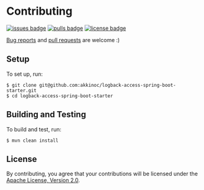 # Contributing

[![issues badge]][issues]
[![pulls badge]][pulls]
[![license badge]][license]

[issues]: https://github.com/akkinoc/logback-access-spring-boot-starter/issues
[issues badge]: https://img.shields.io/github/issues/akkinoc/logback-access-spring-boot-starter
[pulls]: https://github.com/akkinoc/logback-access-spring-boot-starter/pulls
[pulls badge]: https://img.shields.io/github/issues-pr/akkinoc/logback-access-spring-boot-starter
[license]: LICENSE.txt
[license badge]: https://img.shields.io/github/license/akkinoc/logback-access-spring-boot-starter?color=blue

[Bug reports][issues] and [pull requests][pulls] are welcome :)

## Setup

To set up, run:

```console
$ git clone git@github.com:akkinoc/logback-access-spring-boot-starter.git
$ cd logback-access-spring-boot-starter
```

## Building and Testing

To build and test, run:

```console
$ mvn clean install
```

## License

By contributing, you agree that your contributions will be licensed under the [Apache License, Version 2.0][license].
